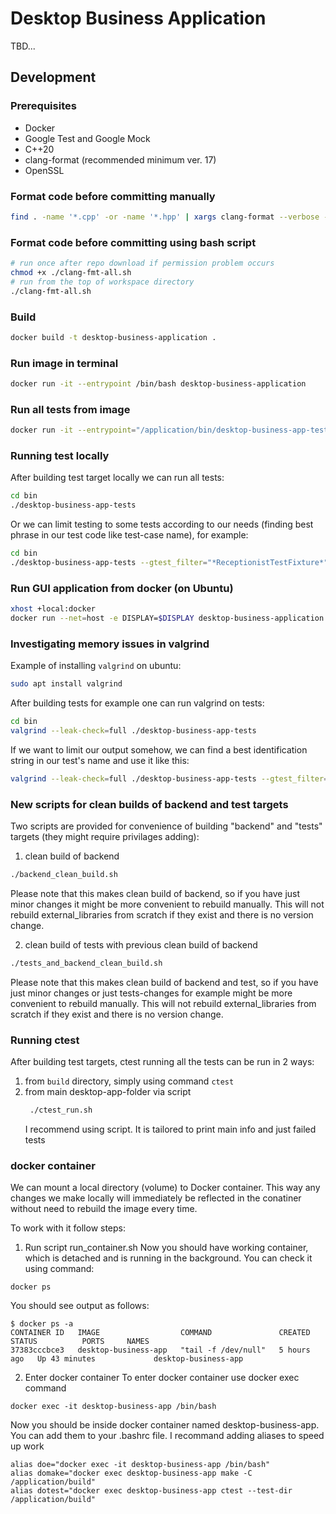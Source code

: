 # Desktop Business Application

TBD...

## Development

### Prerequisites

- Docker
- Google Test and Google Mock
- C++20
- clang-format (recommended minimum ver. 17)
- OpenSSL

### Format code before committing manually

```bash
find . -name '*.cpp' -or -name '*.hpp' | xargs clang-format --verbose -style=file -i
```

### Format code before committing using bash script

```bash
# run once after repo download if permission problem occurs
chmod +x ./clang-fmt-all.sh
# run from the top of workspace directory
./clang-fmt-all.sh
```


### Build

```bash
docker build -t desktop-business-application .
```

### Run image in terminal

```bash
docker run -it --entrypoint /bin/bash desktop-business-application
```

### Run all tests from image
```bash
docker run -it --entrypoint="/application/bin/desktop-business-app-tests" desktop-business-application
```

### Running test locally
After building test target locally  we can run all tests:
```bash
cd bin
./desktop-business-app-tests
```

Or we can limit testing to some tests according to our needs (finding best phrase in our test code like test-case name), for example:
```bash
cd bin
./desktop-business-app-tests --gtest_filter="*ReceptionistTestFixture*"
```

### Run GUI application from docker (on Ubuntu)

```bash
xhost +local:docker
docker run --net=host -e DISPLAY=$DISPLAY desktop-business-application
```

### Investigating memory issues in valgrind
Example of installing `valgrind` on ubuntu:

```bash
sudo apt install valgrind
```
After building tests for example one can run valgrind on tests:

```bash
cd bin
valgrind --leak-check=full ./desktop-business-app-tests
```

If we want to limit our output somehow, we can find a best identification string in our test's name and use it like this:

```bash
valgrind --leak-check=full ./desktop-business-app-tests --gtest_filter="*Association*"
```

### New scripts for clean builds of backend and test targets
Two scripts are provided for convenience of building "backend" and "tests" targets (they might require privilages adding):

1. clean build of backend
```bash
./backend_clean_build.sh
```
Please note that this makes clean build of backend, so if you have just minor changes it might be more convenient to rebuild manually.
This will not rebuild external_libraries from scratch if they exist and there is no version change.

2. clean build of tests with previous clean build of backend
```bash
./tests_and_backend_clean_build.sh
```
Please note that this makes clean build of backend and test, so if you have just minor changes or just tests-changes for example might be more convenient to rebuild manually.
This will not rebuild external_libraries from scratch if they exist and there is no version change.

### Running ctest
After building test targets, ctest running all the tests can be run in 2 ways:
1. from `build` directory, simply using command `ctest`
2. from main desktop-app-folder via script
   ```bash
    ./ctest_run.sh
   ```
   I recommend using script. It is tailored to print main info and just failed tests




### docker container
We can mount a local directory (volume) to Docker container. This way any changes we make locally will immediately be reflected in the conatiner without need to rebuild the image every time.

To work with it follow steps:

1. Run script run_container.sh 
Now you should have working container, which is detached and is running in the background.
You can check it using command: 
```
docker ps
```
You should see output as follows:
```
$ docker ps -a
CONTAINER ID   IMAGE                  COMMAND               CREATED       STATUS          PORTS     NAMES
37383cccbce3   desktop-business-app   "tail -f /dev/null"   5 hours ago   Up 43 minutes             desktop-business-app
```
2. Enter docker container 
To enter docker container use docker exec command
```
docker exec -it desktop-business-app /bin/bash
```
Now you should be inside docker container named desktop-business-app.
You can add them to your .bashrc file.
I recommand adding aliases to speed up work

```
alias doe="docker exec -it desktop-business-app /bin/bash"
alias domake="docker exec desktop-business-app make -C /application/build"
alias dotest="docker exec desktop-business-app ctest --test-dir /application/build"
```
